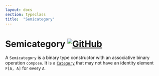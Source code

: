 ```yaml
---
layout: docs
section: typeclass
title:  "Semicategory"
---
```


# Semicategory [![GitHub](../img/github.png)](https://github.com/scalaz/scalaz/blob/series/8.0.x/base/shared/src/main/scala/scalaz/tc/semicategory.scala)

A `Semicategory` is a binary type constructor with an associative binary
operation `compose`. It is a [`Category`](./Category.html) that may not have
an identity element `F[A, A]` for every `A`.

